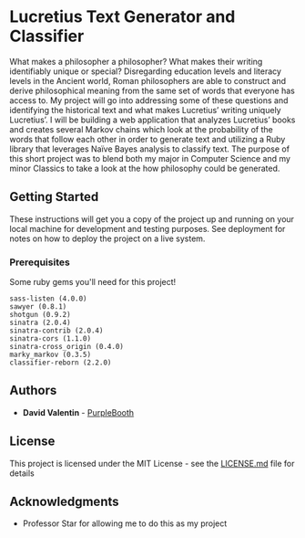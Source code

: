# Lucretius Text Generator and Classifier

What makes a philosopher a philosopher? What makes their writing identifiably unique or special? Disregarding education levels and literacy levels in the Ancient world, Roman philosophers are able to construct and derive philosophical meaning from the same set of words that everyone has access to. My project will go into addressing some of these questions and identifying the historical text and what makes Lucretius’ writing uniquely Lucretius’. I will be building a web application that analyzes Lucretius’ books and creates several Markov chains which look at the probability of the words that follow each other in order to generate text and utilizing a Ruby library that leverages Naïve Bayes analysis to classify text. The purpose of this short project was to blend both my major in Computer Science and my minor Classics to take a look at the how philosophy could be generated.

## Getting Started

These instructions will get you a copy of the project up and running on your local machine for development and testing purposes. See deployment for notes on how to deploy the project on a live system.

### Prerequisites

Some ruby gems you'll need for this project!

```
sass-listen (4.0.0)
sawyer (0.8.1)
shotgun (0.9.2)
sinatra (2.0.4)
sinatra-contrib (2.0.4)
sinatra-cors (1.1.0)
sinatra-cross_origin (0.4.0)
marky_markov (0.3.5)
classifier-reborn (2.2.0)
```

## Authors

* **David Valentin** - [PurpleBooth](https://github.com/david-valentin)

## License

This project is licensed under the MIT License - see the [LICENSE.md](LICENSE.md) file for details

## Acknowledgments

* Professor Star for allowing me to do this as my project
